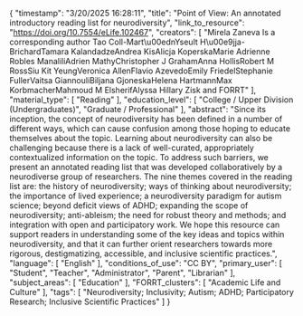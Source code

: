{
    "timestamp": "3/20/2025 16:28:11",
    "title": "Point of View: An annotated introductory reading list for neurodiversity",
    "link_to_resource": "https://doi.org/10.7554/eLife.102467",
    "creators": [
        "Mirela Zaneva  Is a corresponding author Tao Coll-Mart\u00ednYseult H\u00e9jja-BrichardTamara KalandadzeAndrea KisAlicja KoperskaMarie Adrienne Robles ManaliliAdrien MathyChristopher J GrahamAnna HollisRobert M RossSiu Kit YeungVeronica AllenFlavio AzevedoEmily FriedelStephanie FullerVaitsa GiannouliBiljana GjoneskaHelena HartmannMax KorbmacherMahmoud M ElsherifAlyssa Hillary Zisk and FORRT"
    ],
    "material_type": [
        "Reading"
    ],
    "education_level": [
        "College / Upper Division (Undergraduates)",
        "Graduate / Professional"
    ],
    "abstract": "Since its inception, the concept of neurodiversity has been defined in a number of different ways, which can cause confusion among those hoping to educate themselves about the topic. Learning about neurodiversity can also be challenging because there is a lack of well-curated, appropriately contextualized information on the topic. To address such barriers, we present an annotated reading list that was developed collaboratively by a neurodiverse group of researchers. The nine themes covered in the reading list are: the history of neurodiversity; ways of thinking about neurodiversity; the importance of lived experience; a neurodiversity paradigm for autism science; beyond deficit views of ADHD; expanding the scope of neurodiversity; anti-ableism; the need for robust theory and methods; and integration with open and participatory work. We hope this resource can support readers in understanding some of the key ideas and topics within neurodiversity, and that it can further orient researchers towards more rigorous, destigmatizing, accessible, and inclusive scientific practices.",
    "language": [
        "English"
    ],
    "conditions_of_use": "CC BY",
    "primary_user": [
        "Student",
        "Teacher",
        "Administrator",
        "Parent",
        "Librarian"
    ],
    "subject_areas": [
        "Education"
    ],
    "FORRT_clusters": [
        "Academic Life and Culture"
    ],
    "tags": [
        "Neurodiversity; Inclusivity; Autism; ADHD; Participatory Research; Inclusive Scientific Practices"
    ]
}